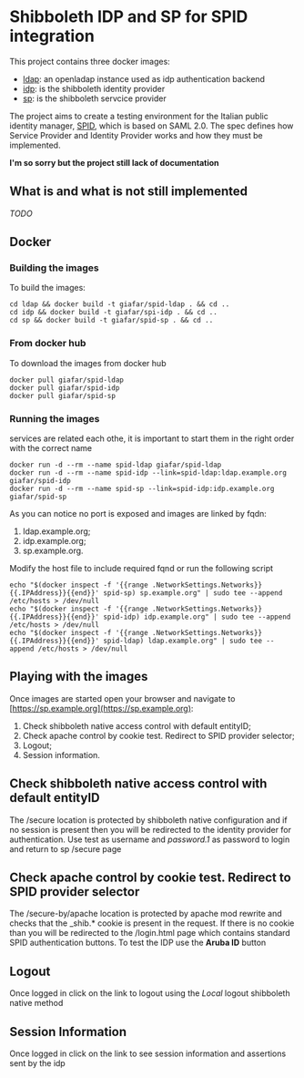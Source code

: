 # Shibboleth IDP and SP for SPID integration

This project contains three docker images:
+ [ldap](ldap/README.md): an openladap instance used as idp authentication backend
+ [idp](idp/README.md): is the shibboleth identity provider
+ [sp](sp/README.md): is the shibboleth servcice provider

The project aims to create a testing environment for the Italian public identity manager, [SPID](http://spid-regole-tecniche.readthedocs.io/en/latest/introduzione.html), which is based on SAML 2.0. The spec defines how Service Provider and Identity Provider works and how they must be implemented.

**I'm so sorry but the project still lack of documentation**

## What is and what is not still implemented

*TODO*
## Docker
### Building the images
To build the images:
```
cd ldap && docker build -t giafar/spid-ldap . && cd ..
cd idp && docker build -t giafar/spi-idp . && cd ..
cd sp && docker build -t giafar/spid-sp . && cd ..
```
### From docker hub
To download the images from docker hub
```
docker pull giafar/spid-ldap
docker pull giafar/spid-idp
docker pull giafar/spid-sp
```
### Running the images
services are related each othe, it is important to start them in the right order with the correct name
```
docker run -d --rm --name spid-ldap giafar/spid-ldap
docker run -d --rm --name spid-idp --link=spid-ldap:ldap.example.org giafar/spid-idp
docker run -d --rm --name spid-sp --link=spid-idp:idp.example.org giafar/spid-sp
```
As you can notice no port is exposed and images are linked by fqdn:
1. ldap.example.org;
1. idp.example.org;
1. sp.example.org.

Modify the host file to include required fqnd or run the following script


```
echo "$(docker inspect -f '{{range .NetworkSettings.Networks}}{{.IPAddress}}{{end}}' spid-sp) sp.example.org" | sudo tee --append /etc/hosts > /dev/null
echo "$(docker inspect -f '{{range .NetworkSettings.Networks}}{{.IPAddress}}{{end}}' spid-idp) idp.example.org" | sudo tee --append /etc/hosts > /dev/null
echo "$(docker inspect -f '{{range .NetworkSettings.Networks}}{{.IPAddress}}{{end}}' spid-ldap) ldap.example.org" | sudo tee --append /etc/hosts > /dev/null

```

## Playing with the images

Once images are started open your browser and navigate to [https://sp.example.org](https://sp.example.org):
1. Check shibboleth native access control with default entityID;
1. Check apache control by cookie test. Redirect to SPID provider selector;
1. Logout;
1. Session information.

## Check shibboleth native access control with default entityID
The /secure location is protected by shibboleth native configuration and if no session is present then you will be redirected to the identity provider for authentication. Use test as username and *password.1* as password to login and return to sp /secure page

## Check apache control by cookie test. Redirect to SPID provider selector
The /secure-by/apache location is protected by apache mod rewrite and checks that the _shib.* cookie is present in the request. If there is no cookie than you will be redirected to the /login.html page which contains standard SPID authentication buttons. To test the IDP use the **Aruba ID** button

## Logout
Once logged in click on the link to logout using the *Local* logout shibboleth native method

## Session Information
Once logged in click on the link to see session information and assertions sent by the idp

